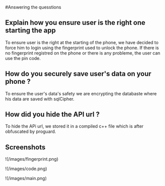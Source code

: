 #Answering the quesstions

## Explain how you ensure user is the right one starting the app

To ensure user is the right at the starting of the phone, we have decided to force him to login using the fingerprint used to unlock the phone. If there is no fingerprint registred on the phone or there is any probleme, the user can use the pin code.


## How do you securely save user's data on your phone ?

To ensure the user's data's safety we are encrypting the databaste where his data are saved with sqlCipher.

## How did you hide the API url ?

To hide the APi url, we stored it in a compiled c++ file which is after obfuscated by proguard.

## Screenshots

!(/images/fingerprint.png)

!(/images/code.png)

!(/images/main.png)
